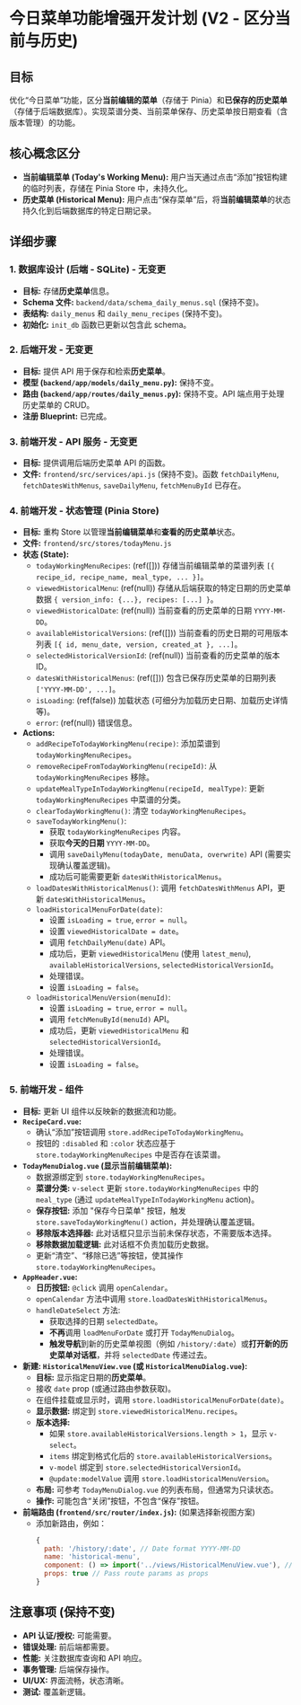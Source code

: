 # 今日菜单功能增强开发计划 (V2 - 区分当前与历史)

## 目标
优化“今日菜单”功能，区分**当前编辑的菜单**（存储于 Pinia）和**已保存的历史菜单**（存储于后端数据库）。实现菜谱分类、当前菜单保存、历史菜单按日期查看（含版本管理）的功能。

## 核心概念区分
*   **当前编辑菜单 (Today's Working Menu):** 用户当天通过点击“添加”按钮构建的临时列表，存储在 Pinia Store 中，未持久化。
*   **历史菜单 (Historical Menu):** 用户点击“保存菜单”后，将**当前编辑菜单**的状态持久化到后端数据库的特定日期记录。

## 详细步骤

### 1. 数据库设计 (后端 - SQLite) - 无变更
*   **目标:** 存储**历史菜单**信息。
*   **Schema 文件:** `backend/data/schema_daily_menus.sql` (保持不变)。
*   **表结构:** `daily_menus` 和 `daily_menu_recipes` (保持不变)。
*   **初始化:** `init_db` 函数已更新以包含此 schema。

### 2. 后端开发 - 无变更
*   **目标:** 提供 API 用于保存和检索**历史菜单**。
*   **模型 (`backend/app/models/daily_menu.py`):** 保持不变。
*   **路由 (`backend/app/routes/daily_menus.py`):** 保持不变。API 端点用于处理历史菜单的 CRUD。
*   **注册 Blueprint:** 已完成。

### 3. 前端开发 - API 服务 - 无变更
*   **目标:** 提供调用后端历史菜单 API 的函数。
*   **文件:** `frontend/src/services/api.js` (保持不变)。函数 `fetchDailyMenu`, `fetchDatesWithMenus`, `saveDailyMenu`, `fetchMenuById` 已存在。

### 4. 前端开发 - 状态管理 (Pinia Store)
*   **目标:** 重构 Store 以管理**当前编辑菜单**和**查看的历史菜单**状态。
*   **文件:** `frontend/src/stores/todayMenu.js`
*   **状态 (State):**
    *   `todayWorkingMenuRecipes`: (ref([])) 存储当前编辑菜单的菜谱列表 `[{ recipe_id, recipe_name, meal_type, ... }]`。
    *   `viewedHistoricalMenu`: (ref(null)) 存储从后端获取的特定日期的历史菜单数据 `{ version_info: {...}, recipes: [...] }`。
    *   `viewedHistoricalDate`: (ref(null)) 当前查看的历史菜单的日期 `YYYY-MM-DD`。
    *   `availableHistoricalVersions`: (ref([])) 当前查看的历史日期的可用版本列表 `[{ id, menu_date, version, created_at }, ...]`。
    *   `selectedHistoricalVersionId`: (ref(null)) 当前查看的历史菜单的版本 ID。
    *   `datesWithHistoricalMenus`: (ref([])) 包含已保存历史菜单的日期列表 `['YYYY-MM-DD', ...]`。
    *   `isLoading`: (ref(false)) 加载状态 (可细分为加载历史日期、加载历史详情等)。
    *   `error`: (ref(null)) 错误信息。
*   **Actions:**
    *   `addRecipeToTodayWorkingMenu(recipe)`: 添加菜谱到 `todayWorkingMenuRecipes`。
    *   `removeRecipeFromTodayWorkingMenu(recipeId)`: 从 `todayWorkingMenuRecipes` 移除。
    *   `updateMealTypeInTodayWorkingMenu(recipeId, mealType)`: 更新 `todayWorkingMenuRecipes` 中菜谱的分类。
    *   `clearTodayWorkingMenu()`: 清空 `todayWorkingMenuRecipes`。
    *   `saveTodayWorkingMenu()`:
        *   获取 `todayWorkingMenuRecipes` 内容。
        *   获取**今天的日期** `YYYY-MM-DD`。
        *   调用 `saveDailyMenu(todayDate, menuData, overwrite)` API (需要实现确认覆盖逻辑)。
        *   成功后可能需要更新 `datesWithHistoricalMenus`。
    *   `loadDatesWithHistoricalMenus()`: 调用 `fetchDatesWithMenus` API，更新 `datesWithHistoricalMenus`。
    *   `loadHistoricalMenuForDate(date)`:
        *   设置 `isLoading = true`, `error = null`。
        *   设置 `viewedHistoricalDate = date`。
        *   调用 `fetchDailyMenu(date)` API。
        *   成功后，更新 `viewedHistoricalMenu` (使用 `latest_menu`), `availableHistoricalVersions`, `selectedHistoricalVersionId`。
        *   处理错误。
        *   设置 `isLoading = false`。
    *   `loadHistoricalMenuVersion(menuId)`:
        *   设置 `isLoading = true`, `error = null`。
        *   调用 `fetchMenuById(menuId)` API。
        *   成功后，更新 `viewedHistoricalMenu` 和 `selectedHistoricalVersionId`。
        *   处理错误。
        *   设置 `isLoading = false`。

### 5. 前端开发 - 组件
*   **目标:** 更新 UI 组件以反映新的数据流和功能。
*   **`RecipeCard.vue`:**
    *   确认“添加”按钮调用 `store.addRecipeToTodayWorkingMenu`。
    *   按钮的 `:disabled` 和 `:color` 状态应基于 `store.todayWorkingMenuRecipes` 中是否存在该菜谱。
*   **`TodayMenuDialog.vue` (显示当前编辑菜单):**
    *   数据源绑定到 `store.todayWorkingMenuRecipes`。
    *   **菜谱分类:** `v-select` 更新 `store.todayWorkingMenuRecipes` 中的 `meal_type` (通过 `updateMealTypeInTodayWorkingMenu` action)。
    *   **保存按钮:** 添加 "保存今日菜单" 按钮，触发 `store.saveTodayWorkingMenu()` action，并处理确认覆盖逻辑。
    *   **移除版本选择器:** 此对话框只显示当前未保存状态，不需要版本选择。
    *   **移除数据加载逻辑:** 此对话框不负责加载历史数据。
    *   更新“清空”、“移除已选”等按钮，使其操作 `store.todayWorkingMenuRecipes`。
*   **`AppHeader.vue`:**
    *   **日历按钮:** `@click` 调用 `openCalendar`。
    *   `openCalendar` 方法中调用 `store.loadDatesWithHistoricalMenus`。
    *   `handleDateSelect` 方法:
        *   获取选择的日期 `selectedDate`。
        *   **不再**调用 `loadMenuForDate` 或打开 `TodayMenuDialog`。
        *   **触发导航**到新的历史菜单视图（例如 `/history/:date`）或**打开新的历史菜单对话框**，并将 `selectedDate` 传递过去。
*   **新建: `HistoricalMenuView.vue` (或 `HistoricalMenuDialog.vue`):**
    *   **目标:** 显示指定日期的**历史菜单**。
    *   接收 `date` prop (或通过路由参数获取)。
    *   在组件挂载或显示时，调用 `store.loadHistoricalMenuForDate(date)`。
    *   **显示数据:** 绑定到 `store.viewedHistoricalMenu.recipes`。
    *   **版本选择:**
        *   如果 `store.availableHistoricalVersions.length > 1`，显示 `v-select`。
        *   `items` 绑定到格式化后的 `store.availableHistoricalVersions`。
        *   `v-model` 绑定到 `store.selectedHistoricalVersionId`。
        *   `@update:modelValue` 调用 `store.loadHistoricalMenuVersion`。
    *   **布局:** 可参考 `TodayMenuDialog.vue` 的列表布局，但通常为只读状态。
    *   **操作:** 可能包含“关闭”按钮，不包含“保存”按钮。
*   **前端路由 (`frontend/src/router/index.js`):** (如果选择新视图方案)
    *   添加新路由，例如：
        ```javascript
        {
          path: '/history/:date', // Date format YYYY-MM-DD
          name: 'historical-menu',
          component: () => import('../views/HistoricalMenuView.vue'), // Lazy load
          props: true // Pass route params as props
        }
        ```

## 注意事项 (保持不变)
*   **API 认证/授权:** 可能需要。
*   **错误处理:** 前后端都需要。
*   **性能:** 关注数据库查询和 API 响应。
*   **事务管理:** 后端保存操作。
*   **UI/UX:** 界面流畅，状态清晰。
*   **测试:** 覆盖新逻辑。
